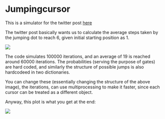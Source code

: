 # Jumpingcursor
This is a simulator for the twitter post [here](https://twitter.com/Arnaldo_AGITF/status/1292527434353577985?s=20)

The twitter post basically wants us to calculate the average steps taken by the jumping dot to reach 6, given initial starting position  as 1.


![](https://github.com/sciencyboi/jumpingcursor/blob/master/vid.gif)

The code simulates 100000 iterations, and an average of 19 is reached around 60000 iterations.
The probabilities (serving the  purpose of gates) are hard coded, and similarly the structure of possible jumps is also hardcodeed in two dictionaries.

You can change these (essentially changing the structure of the above image), the iterations, can use multiprocessing to make it faster, since each cursor can be treated as a different object.

Anyway, this plot is what you get at the end:


![](https://github.com/sciencyboi/jumpingcursor/blob/master/chart.png)

